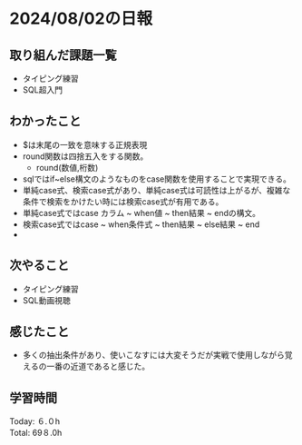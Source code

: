 # 2024/08/02の日報
## 取り組んだ課題一覧
* タイピング練習
* SQL超入門
## わかったこと
* $は末尾の一致を意味する正規表現
* round関数は四捨五入をする関数。
  *  round(数値,桁数)
*  sqlではif~else構文のようなものをcase関数を使用することで実現できる。
  *  単純case式、検索case式があり、単純case式は可読性は上がるが、複雑な条件で検索をかけたい時には検索case式が有用である。
  *  単純case式ではcase カラム ~ when値 ~ then結果 ~ endの構文。
  *  検索case式ではcase ~ when条件式 ~ then結果 ~ else結果 ~ end
  *                           
## 次やること
* タイピング練習
* SQL動画視聴
## 感じたこと
* 多くの抽出条件があり、使いこなすには大変そうだが実戦で使用しながら覚えるの一番の近道であると感じた。
## 学習時間
Today: ６.０h<br>
Total: 69８.0h
